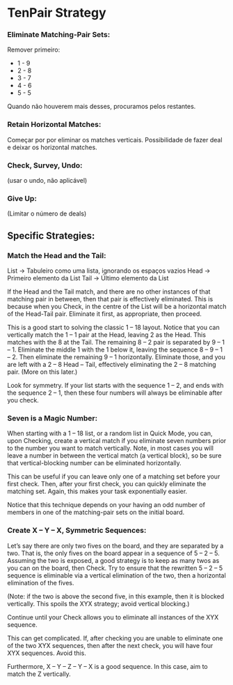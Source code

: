 # TenPair Strategy

### Eliminate Matching-Pair Sets:

Remover primeiro:
- 1 - 9
- 2 - 8
- 3 - 7
- 4 - 6
- 5 - 5

Quando não houverem mais desses, procuramos pelos restantes.

### Retain Horizontal Matches:

Começar por por eliminar os matches verticais. Possibilidade de fazer deal e deixar os horizontal matches.

### Check, Survey, Undo:
(usar o undo, não aplicável)

### Give Up:
(Limitar o número de deals)

## Specific Strategies:

### Match the Head and the Tail:

List -> Tabuleiro como uma lista, ignorando os espaços vazios
Head -> Primeiro elemento da List
Tail -> Último elemento da List

If the Head and the Tail match, and there are no other instances of that matching pair in between, then that pair is effectively eliminated. This is because when you Check, in the centre of the List will be a horizontal match of the Head-Tail pair. Eliminate it first, as appropriate, then proceed.

This is a good start to solving the classic 1 – 18 layout. Notice that you can vertically match the 1 – 1 pair at the Head, leaving 2 as the Head. This matches with the 8 at the Tail. The remaining 8 – 2 pair is separated by 9 – 1 – 1. Eliminate the middle 1 with the 1 below it, leaving the sequence 8 – 9 – 1 – 2. Then eliminate the remaining 9 – 1 horizontally. Eliminate those, and you are left with a 2 – 8 Head – Tail, effectively eliminating the 2 – 8 matching pair. (More on this later.)

Look for symmetry. If your list starts with the sequence 1 – 2, and ends with the sequence 2 – 1, then these four numbers will always be eliminable after you check.


### Seven is a Magic Number:

When starting with a 1 – 18 list, or a random list in Quick Mode, you can, upon Checking, create a vertical match if you eliminate seven numbers prior to the number you want to match vertically. Note, in most cases you will leave a number in between the vertical match (a vertical block), so be sure that vertical-blocking number can be eliminated horizontally.

This can be useful if you can leave only one of a matching set before your first check. Then, after your first check, you can quickly eliminate the matching set. Again, this makes your task exponentially easier.

Notice that this technique depends on your having an odd number of members in one of the matching-pair sets on the initial board.

### Create X – Y – X, Symmetric Sequences:

Let’s say there are only two fives on the board, and they are separated by a two. That is, the only fives on the board appear in a sequence of 5 – 2 – 5. Assuming the two is exposed, a good strategy is to keep as many twos as you can on the board, then Check. Try to ensure that the rewritten 5 – 2 – 5 sequence is eliminable via a vertical elimination of the two, then a horizontal elimination of the fives.

(Note: if the two is above the second five, in this example, then it is blocked vertically. This spoils the XYX strategy; avoid vertical blocking.)

Continue until your Check allows you to eliminate all instances of the XYX sequence.

This can get complicated. If, after checking you are unable to eliminate one of the two XYX sequences, then after the next check, you will have four XYX sequences. Avoid this.

Furthermore, X – Y – Z – Y – X is a good sequence. In this case, aim to match the Z vertically.


